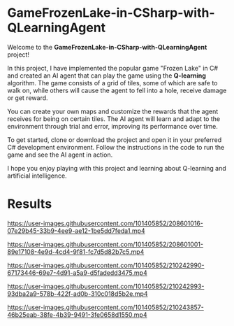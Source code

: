 # GameFrozenLake-in-CSharp-with-QLearningAgent

Welcome to the **GameFrozenLake-in-CSharp-with-QLearningAgent** project!

In this project, I have implemented the popular game "Frozen Lake" in C# and created an AI agent that can play the game using the **Q-learning** algorithm. The game consists of a grid of tiles, some of which are safe to walk on, while others will cause the agent to fell into a hole, receive damage or get reward.

You can create your own maps and customize the rewards that the agent receives for being on certain tiles. The AI agent will learn and adapt to the environment through trial and error, improving its performance over time.

To get started, clone or download the project and open it in your preferred C# development environment. Follow the instructions in the code to run the game and see the AI agent in action.

I hope you enjoy playing with this project and learning about Q-learning and artificial intelligence.


# Results

https://user-images.githubusercontent.com/101405852/208601016-07e29b45-33b9-4ee9-ae12-1be5dd7feda1.mp4

https://user-images.githubusercontent.com/101405852/208601001-89e17108-4e9d-4cd4-9f81-fc7d5d82b7c5.mp4

https://user-images.githubusercontent.com/101405852/210242990-67173446-69e7-4d91-a5a9-d5fadedd3475.mp4

https://user-images.githubusercontent.com/101405852/210242993-93dba2a9-578b-422f-ad0b-310c018d5b2e.mp4

https://user-images.githubusercontent.com/101405852/210243857-46b25eab-38fe-4b39-9491-3fe0658d1550.mp4
